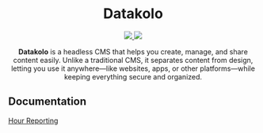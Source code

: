 <h1 align="center">Datakolo</h1>

<p align="center">
    <a href="https://codecov.io/gh/3nd3r1/datakolo" > 
        <img src="https://codecov.io/gh/3nd3r1/datakolo/graph/badge.svg?token=LAaNR3Ivb1"/> 
    </a>
    <a href="https://github.com/3nd3r1/datakolo/actions/workflows/ci.yaml" > 
        <img src="https://github.com/3nd3r1/datakolo/actions/workflows/ci.yaml/badge.svg"/> 
    </a>
</p>

<p align="center">
<strong>Datakolo</strong> is a headless CMS that helps you create, manage, and share content easily. 
Unlike a traditional CMS, it separates content from design, letting you use it anywhere—like websites, apps, or other platforms—while keeping everything secure and organized.
</p>

<p align="center">
</p>

## Documentation

[Hour Reporting](./docs/hours.md)

